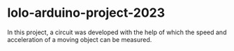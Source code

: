 # lolo-arduino-project-2023

In this project, a circuit was developed with the help of which the speed and acceleration of a moving object can be measured.

